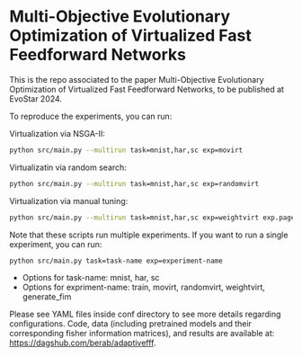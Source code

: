 # Multi-Objective Evolutionary Optimization of Virtualized Fast Feedforward Networks

This is the repo associated to the paper Multi-Objective Evolutionary Optimization of Virtualized Fast Feedforward Networks, to be published at EvoStar 2024.

To reproduce the experiments, you can run:

Virtualization via NSGA-II:
```bash
python src/main.py --multirun task=mnist,har,sc exp=movirt 
```
Virtualizatin via random search:
```bash
python src/main.py --multirun task=mnist,har,sc exp=randomvirt 
```
Virtualization via manual tuning:
```bash
python src/main.py --multirun task=mnist,har,sc exp=weightvirt exp.page_size=0,1,2,3,4 exp.amount=0.5,0.6,0.7,0.8,0.9 
```
Note that these scripts run multiple experiments. If you want to run a single experiment, you can run:
```bash
python src/main.py task=task-name exp=experiment-name 
```
- Options for task-name: mnist, har, sc
- Options for expriment-name: train, movirt, randomvirt, weightvirt, generate_fim
  
Please see YAML files inside conf directory to see more details regarding configurations. 
Code, data (including pretrained models and their corresponding fisher information matrices), and results are available at: https://dagshub.com/berab/adaptivefff.
